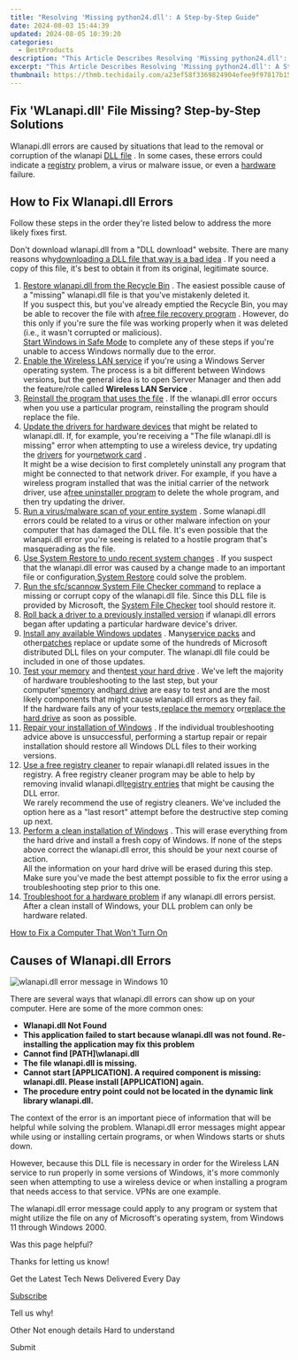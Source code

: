 ```yaml
---
title: "Resolving 'Missing python24.dll': A Step-by-Step Guide"
date: 2024-08-03 15:44:39
updated: 2024-08-05 10:39:20
categories:
  - BestProducts
description: "This Article Describes Resolving 'Missing python24.dll': A Step-by-Step Guide"
excerpt: "This Article Describes Resolving 'Missing python24.dll': A Step-by-Step Guide"
thumbnail: https://thmb.techidaily.com/a23ef58f3369824904efee9f97817b15b093c9dc4ea1ce81d7226560e11dda64.jpg
---
```


## Fix 'WLanapi.dll' File Missing? Step-by-Step Solutions
 Wlanapi.dll errors are caused by situations that lead to the removal or corruption of the wlanapi [DLL file](https://www.lifewire.com/what-is-a-dll-file-2625852) . In some cases, these errors could indicate a [registry](https://www.lifewire.com/windows-registry-2625992) problem, a virus or malware issue, or even a [hardware](https://www.lifewire.com/computer-hardware-2625895) failure.

## How to Fix Wlanapi.dll Errors

 Follow these steps in the order they're listed below to address the more likely fixes first.

 Don't download wlanapi.dll from a "DLL download" website. There are many reasons why[downloading a DLL file that way is a bad idea](https://www.lifewire.com/important-reasons-not-to-download-dll-files-2624455) . If you need a copy of this file, it's best to obtain it from its original, legitimate source.

1. [Restore wlanapi.dll from the Recycle Bin](https://www.lifewire.com/how-to-restore-deleted-files-from-the-recycle-bin-2624515) . The easiest possible cause of a "missing" wlanapi.dll file is that you've mistakenly deleted it.  
 If you suspect this, but you've already emptied the Recycle Bin, you may be able to recover the file with a[free file recovery program](https://www.lifewire.com/free-data-recovery-software-tools-2622893) . However, do this only if you're sure the file was working properly when it was deleted (i.e., it wasn't corrupted or malicious).  
[Start Windows in Safe Mode](https://www.lifewire.com/how-do-i-start-windows-in-safe-mode-2624480) to complete any of these steps if you're unable to access Windows normally due to the error.
2. [Enable the Wireless LAN service](https://learn.microsoft.com/en-us/previous-versions/windows/it-pro/windows-server-2012-r2-and-2012/hh994698%28v%3Dws.11%29) if you're using a Windows Server operating system. The process is a bit different between Windows versions, but the general idea is to open Server Manager and then add the feature/role called **Wireless LAN Service** .
3. [Reinstall the program that uses the file](https://www.lifewire.com/what-is-the-proper-way-to-reinstall-a-software-program-2624478) . If the wlanapi.dll error occurs when you use a particular program, reinstalling the program should replace the file.
4. [Update the drivers for hardware devices](https://www.lifewire.com/how-to-update-drivers-in-windows-2619214) that might be related to wlanapi.dll. If, for example, you're receiving a "The file wlanapi.dll is missing" error when attempting to use a wireless device, try updating the [drivers](https://www.lifewire.com/what-is-a-device-driver-2625796) for your[network card](https://www.lifewire.com/definition-of-nic-817866) .  
 It might be a wise decision to first completely uninstall any program that might be connected to that network driver. For example, if you have a wireless program installed that was the initial carrier of the network driver, use a[free uninstaller program](https://www.lifewire.com/free-uninstaller-programs-2625188) to delete the whole program, and then try updating the driver.
5. [Run a virus/malware scan of your entire system](https://www.lifewire.com/properly-scan-your-computer-for-viruses-and-other-malware-2624526) . Some wlanapi.dll errors could be related to a virus or other malware infection on your computer that has damaged the DLL file. It's even possible that the wlanapi.dll error you're seeing is related to a hostile program that's masquerading as the file.
6. [Use System Restore to undo recent system changes](https://www.lifewire.com/how-to-use-system-restore-in-windows-2626131) . If you suspect that the wlanapi.dll error was caused by a change made to an important file or configuration,[System Restore](https://www.lifewire.com/what-is-system-restore-2626022) could solve the problem.
7. [Run the sfc/scannow System File Checker command](https://www.lifewire.com/how-to-use-sfc-scannow-to-repair-windows-system-files-2626161) to replace a missing or corrupt copy of the wlanapi.dll file. Since this DLL file is provided by Microsoft, the [System File Checker](https://www.lifewire.com/sfc-command-system-file-checker-2626020) tool should restore it.
8. [Roll back a driver to a previously installed version](https://www.lifewire.com/how-to-roll-back-a-driver-in-windows-2619217) if wlanapi.dll errors began after updating a particular hardware device's driver.
9. [Install any available Windows updates](https://www.lifewire.com/how-to-check-for-install-windows-updates-2624596) . Many[service packs](https://www.lifewire.com/what-is-a-service-pack-2626010) and other[patches](https://www.lifewire.com/what-is-a-patch-2625960) replace or update some of the hundreds of Microsoft distributed DLL files on your computer. The wlanapi.dll file could be included in one of those updates.
10. [Test your memory](https://www.lifewire.com/free-memory-test-programs-2626178) and then[test your hard drive](https://www.lifewire.com/free-hard-drive-testing-programs-2626183) . We've left the majority of hardware troubleshooting to the last step, but your computer's[memory](https://www.lifewire.com/what-is-random-access-memory-ram-2618159) and[hard drive](https://www.lifewire.com/what-is-a-hard-disk-drive-2618152) are easy to test and are the most likely components that might cause wlanapi.dll errors as they fail.  
 If the hardware fails any of your tests,[replace the memory](https://www.lifewire.com/how-to-replace-the-memory-ram-in-a-computer-2626201) or[replace the hard drive](https://www.lifewire.com/how-to-replace-a-hard-drive-2626200) as soon as possible.
11. [Repair your installation of Windows](https://www.lifewire.com/how-do-i-automatically-repair-windows-problems-2624907) . If the individual troubleshooting advice above is unsuccessful, performing a startup repair or repair installation should restore all Windows DLL files to their working versions.
12. [Use a free registry cleaner](https://www.lifewire.com/free-registry-cleaners-2626176) to repair wlanapi.dll related issues in the registry. A free registry cleaner program may be able to help by removing invalid wlanapi.dll[registry entries](https://www.lifewire.com/what-is-a-registry-key-2625999) that might be causing the DLL error.  
 We rarely recommend the use of registry cleaners. We've included the option here as a "last resort" attempt before the destructive step coming up next.
13. [Perform a clean installation of Windows](https://www.lifewire.com/how-to-clean-install-windows-2624904) . This will erase everything from the hard drive and install a fresh copy of Windows. If none of the steps above correct the wlanapi.dll error, this should be your next course of action.  
 All the information on your hard drive will be erased during this step. Make sure you've made the best attempt possible to fix the error using a troubleshooting step prior to this one.
14. [Troubleshoot for a hardware problem](https://www.lifewire.com/fix-a-dll-issue-caused-by-a-hardware-problem-2624493) if any wlanapi.dll errors persist. After a clean install of Windows, your DLL problem can only be hardware related.

[How to Fix a Computer That Won't Turn On](https://www.lifewire.com/how-do-i-get-my-computer-fixed-2625167)

## Causes of Wlanapi.dll Errors

![wlanapi.dll error message in Windows 10](https://www.lifewire.com/thmb/tLanHEIn4SZNduiZIrD5CLikiqs=/1500x0/filters:no_upscale():max_bytes(150000):strip_icc():format(webp)/wlanapi-dll-error-message-5a787dbe3037130036108806.PNG)

 There are several ways that wlanapi.dll errors can show up on your computer. Here are some of the more common ones:

* **Wlanapi.dll Not Found**
* **This application failed to start because wlanapi.dll was not found. Re-installing the application may fix this problem**
* **Cannot find \[PATH\]\\wlanapi.dll**
* **The file wlanapi.dll is missing.**
* **Cannot start \[APPLICATION\]. A required component is missing: wlanapi.dll. Please install \[APPLICATION\] again.**
* **The procedure entry point could not be located in the dynamic link library wlanapi.dll.**

 The context of the error is an important piece of information that will be helpful while solving the problem. Wlanapi.dll error messages might appear while using or installing certain programs, or when Windows starts or shuts down.

 However, because this DLL file is necessary in order for the Wireless LAN service to run properly in some versions of Windows, it's more commonly seen when attempting to use a wireless device or when installing a program that needs access to that service. VPNs are one example.

 The wlanapi.dll error message could apply to any program or system that might utilize the file on any of Microsoft's operating system, from Windows 11 through Windows 2000.

Was this page helpful?

Thanks for letting us know!

 Get the Latest Tech News Delivered Every Day

[Subscribe](https://www.lifewire.com/#)

Tell us why!

 Other  Not enough details  Hard to understand

 Submit

<ins class="adsbygoogle"
     style="display:block"
     data-ad-format="autorelaxed"
     data-ad-client="ca-pub-7571918770474297"
     data-ad-slot="1223367746"></ins>



<ins class="adsbygoogle"
     style="display:block"
     data-ad-client="ca-pub-7571918770474297"
     data-ad-slot="8358498916"
     data-ad-format="auto"
     data-full-width-responsive="true"></ins>
